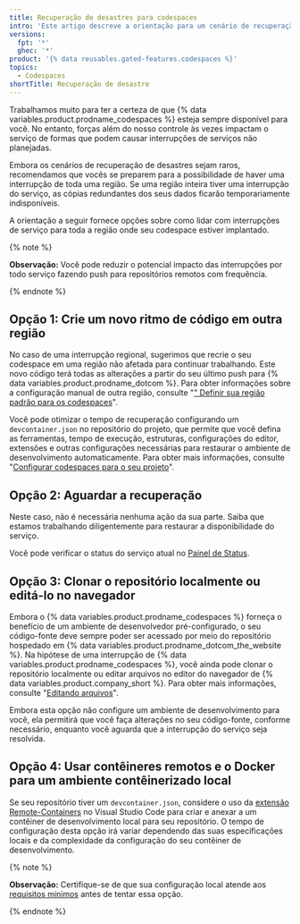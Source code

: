 ```yaml
---
title: Recuperação de desastres para codespaces
intro: 'Este artigo descreve a orientação para um cenário de recuperação de desastre, quando uma região inteira sofre uma interrupção devido a um desastre natural de grandes proporções ou interrupção de serviço generalizada.'
versions:
  fpt: '*'
  ghec: '*'
product: '{% data reusables.gated-features.codespaces %}'
topics:
  - Codespaces
shortTitle: Recuperação de desastre
---
```


Trabalhamos muito para ter a certeza de que {% data variables.product.prodname_codespaces %} esteja sempre disponível para você. No entanto, forças além do nosso controle às vezes impactam o serviço de formas que podem causar interrupções de serviços não planejadas.

Embora os cenários de recuperação de desastres sejam raros, recomendamos que vocês se preparem para a possibilidade de haver uma interrupção de toda uma região. Se uma região inteira tiver uma interrupção do serviço, as cópias redundantes dos seus dados ficarão temporariamente indisponíveis.

A orientação a seguir fornece opções sobre como lidar com interrupções de serviço para toda a região onde seu codespace estiver implantado.

{% note %}

**Observação:** Você pode reduzir o potencial impacto das interrupções por todo serviço fazendo push para repositórios remotos com frequência.

{% endnote %}

## Opção 1: Crie um novo ritmo de código em outra região

No caso de uma interrupção regional, sugerimos que recrie o seu codespace em uma região não afetada para continuar trabalhando. Este novo código terá todas as alterações a partir do seu último push para {% data variables.product.prodname_dotcom %}. Para obter informações sobre a configuração manual de outra região, consulte "[" Definir sua região padrão para os codespaces](/codespaces/managing-your-codespaces/setting-your-default-region-for-codespaces)".

Você pode otimizar o tempo de recuperação configurando um `devcontainer.json` no repositório do projeto, que permite que você defina as ferramentas, tempo de execução, estruturas, configurações do editor, extensões e outras configurações necessárias para restaurar o ambiente de desenvolvimento automaticamente. Para obter mais informações, consulte "[Configurar codespaces para o seu projeto](/codespaces/setting-up-your-codespace/configuring-codespaces-for-your-project)".

## Opção 2: Aguardar a recuperação

Neste caso, não é necessária nenhuma ação da sua parte. Saiba que estamos trabalhando diligentemente para restaurar a disponibilidade do serviço.

Você pode verificar o status do serviço atual no [Painel de Status](https://www.githubstatus.com/).

## Opção 3: Clonar o repositório localmente ou editá-lo no navegador

Embora o {% data variables.product.prodname_codespaces %} forneça o benefício de um ambiente de desenvolvedor pré-configurado, o seu código-fonte deve sempre poder ser acessado por meio do repositório hospedado em {% data variables.product.prodname_dotcom_the_website %}. Na hipótese de uma interrupção de {% data variables.product.prodname_codespaces %}, você ainda pode clonar o repositório localmente ou editar arquivos no editor do navegador de {% data variables.product.company_short %}. Para obter mais informações, consulte "[Editando arquivos](/repositories/working-with-files/managing-files/editing-files)".

Embora esta opção não configure um ambiente de desenvolvimento para você, ela permitirá que você faça alterações no seu código-fonte, conforme necessário, enquanto você aguarda que a interrupção do serviço seja resolvida.

## Opção 4: Usar contêineres remotos e o Docker para um ambiente contêinerizado local

Se seu repositório tiver um `devcontainer.json`, considere o uso da [extensão Remote-Containers](https://code.visualstudio.com/docs/remote/containers#_quick-start-open-a-git-repository-or-github-pr-in-an-isolated-container-volume) no Visual Studio Code para criar e anexar a um contêiner de desenvolvimento local para seu repositório. O tempo de configuração desta opção irá variar dependendo das suas especificações locais e da complexidade da configuração do seu contêiner de desenvolvimento.

{% note %}

**Observação:** Certifique-se de que sua configuração local atende aos [requisitos mínimos](https://code.visualstudio.com/docs/remote/containers#_system-requirements) antes de tentar essa opção.

{% endnote %}
